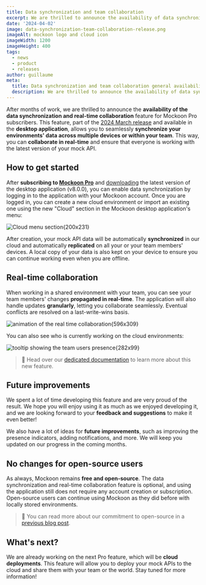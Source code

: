 ```yaml
---
title: Data synchronization and team collaboration
excerpt: We are thrilled to announce the availability of data synchronization and real-time collaboration for Mockoon Pro users
date: '2024-04-02'
image: data-synchronization-team-collaboration-release.png
imageAlt: mockoon logo and cloud icon
imageWidth: 1200
imageHeight: 400
tags:
  - news
  - product
  - releases
author: guillaume
meta:
  title: Data synchronization and team collaboration general availability
  description: We are thrilled to announce the availability of data synchronization and real-time collaboration for Mockoon Pro users in the 2024 March release
---
```


After months of work, we are thrilled to announce the **availability of the data synchronization and real-time collaboration** feature for Mockoon Pro subscribers. This feature, part of the [2024 March release](/releases/8.0.0/) and available in the **desktop application**, allows you to seamlessly **synchronize your environments' data across multiple devices or within your team**. This way, you can **collaborate in real-time** and ensure that everyone is working with the latest version of your mock API.

## How to get started

After **subscribing to [Mockoon Pro](/pro/)** and [downloading](/download/) the latest version of the desktop application (v8.0.0), you can enable data synchronization by logging in to the application with your Mockoon account. Once you are logged in, you can create a new cloud environment or import an existing one using the new "Cloud" section in the Mockoon desktop application's menu:

![Cloud menu section{200x231}](/images/blog/data-synchronization-team-collaboration-release/cloud-sync-menu.png)

After creation, your mock API data will be automatically **synchronized** in our cloud and automatically **replicated** on all your or your team members' devices. A local copy of your data is also kept on your device to ensure you can continue working even when you are offline.

## Real-time collaboration

When working in a shared environment with your team, you can see your team members' changes **propagated in real-time**. The application will also handle updates **granularly**, letting you collaborate seamlessly. Eventual conflicts are resolved on a last-write-wins basis.

![animation of the real time collaboration{596x309}](/images/blog/data-synchronization-team-collaboration-release/real-time-collaboration.gif)

You can also see who is currently working on the cloud environments:

![tooltip showing the team users presence{282x99}](/images/blog/data-synchronization-team-collaboration-release/team-presence.png)

> 📘 Head over our [dedicated documentation](/docs/latest/mockoon-cloud/data-synchronization-team-collaboration/) to learn more about this new feature.

## Future improvements

We spent a lot of time developing this feature and are very proud of the result. We hope you will enjoy using it as much as we enjoyed developing it, and we are looking forward to your **feedback and suggestions** to make it even better!

We also have a lot of ideas for **future improvements**, such as improving the presence indicators, adding notifications, and more. We will keep you updated on our progress in the coming months.

## No changes for open-source users

As always, Mockoon remains **free and open-source**. The data synchronization and real-time collaboration feature is optional, and using the application still does not require any account creation or subscription. Open-source users can continue using Mockoon as they did before with locally stored environments.

> 📰 You can read more about our commitment to open-source in a [previous blog post](/blog/our-commitment-open-source-community/).

## What's next?

We are already working on the next Pro feature, which will be **cloud deployments**. This feature will allow you to deploy your mock APIs to the cloud and share them with your team or the world. Stay tuned for more information!

